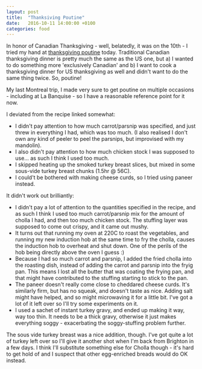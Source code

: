 ```yaml
---
layout: post
title:  "Thanksiving Poutine"
date:   2016-10-11 14:00:00 +0100
categories: food
---
```

In honor of Canadian Thanksgiving - well, belatedly, it was on the 10th - I tried my hand at [thanksgiving poutine](https://www.buzzfeed.com/christinebyrne/eli-sussman-thanksgiving-poutine) today. Traditional Canadian thanksgiving dinner is pretty much the same as the US one, but a) I wanted to do something more 'exclusively Canadian' and b) I want to cook a thanksgiving dinner for US thanksgiving as well and didn't want to do the same thing twice. So, poutine!

My last Montreal trip, I made very sure to get poutine on multiple occasions - including at La Banquise - so I have a reasonable reference point for it now.

I deviated from the recipe linked somewhat:

* I didn't pay attention to how much carrot/parsnip was specified, and just threw in everything I had, which was too much. (I also realised I don't own any kind of peeler to peel the parsnips, but improvised with my mandolin).
* I also didn't pay attention to how much chicken stock I was supposed to use... as such I think I used too much.
* I skipped heating up the smoked turkey breast slices, but mixed in some sous-vide turkey breast chunks (1.5hr @ 56C).
* I could't be bothered with making cheese curds, so I tried using paneer instead.

It didn't work out brilliantly:

* I didn't pay a lot of attention to the quantities specified in the recipe, and as such I think I used too much carrot/parsnip mix for the amount of cholla I had, and then too much chicken stock. The stuffing layer was supposed to come out crispy, and it came out mushy.
* It turns out that running my oven at 220C to roast the vegetables, and running my new induction hob at the same time to fry the cholla, causes the induction hob to overheat and shut down. One of the perils of the hob being directly above the oven I guess :)
* Because I had so much carrot and parsnip, I added the fried cholla into the roasting dish, instead of adding the carrot and parsnip into the fryig pan. This means I lost all the butter that was coating the frying pan, and that might have contributed to the stuffing starting to stick to the pan.
* The paneer doesn't really come close to cheddared cheese curds. It's similarly firm, but has no squeak, and doesn't taste as nice. Adding salt might have helped, and so might microwaving it for a little bit. I've got a lot of it left over so I'll try some experiments on it.
* I used a sachet of instant turkey gravy, and ended up making it way, way too thin. It needs to be a thick gravy, otherwise it just makes everything soggy - exacerbating the soggy-stuffing problem further.

The sous vide turkey breast was a nice addition, though. I've got quite a lot of turkey left over so I'll give it another shot when I'm back from Brighton in a few days. I think I'll substitute something else for Cholla though - it's hard to get hold of and I suspect that other egg-enriched breads would do OK instead.
